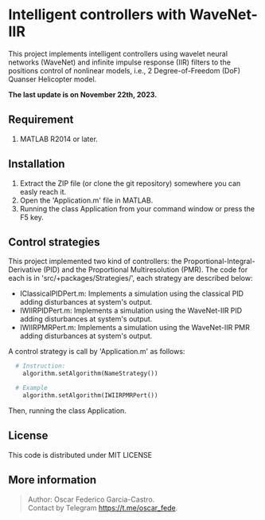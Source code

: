 # Intelligent controllers with WaveNet-IIR

This project implements intelligent controllers using wavelet neural networks (WaveNet) and infinite impulse response (IIR) filters to the positions control of nonlinear models, i.e., 2 Degree-of-Freedom (DoF) Quanser Helicopter model.

**The last update is on November 22th, 2023.**

## Requirement
1. MATLAB R2014 or later.

## Installation
1. Extract the ZIP file (or clone the git repository) somewhere you can easly reach it.
2. Open the 'Application.m' file in MATLAB.
3. Running the class Application from your command window or press the F5 key.

## Control strategies
This project implemented two kind of controllers: the Proportional-Integral-Derivative (PID) and the Proportional Multiresolution (PMR). The code for each is in 'src/+packages/Strategies/', each strategy are described below:

- IClassicalPIDPert.m: Implements a simulation using the classical PID adding disturbances at system's output.
- IWIIRPIDPert.m: Implements a simulation using the WaveNet-IIR PID adding disturbances at system's output.
- IWIIRPMRPert.m: Implements a simulation using the WaveNet-IIR PMR adding disturbances at system's output.

A control strategy is call by 'Application.m' as follows: 
```python
  # Instruction:
    algorithm.setAlgorithm(NameStrategy())

  # Example
    algorithm.setAlgorithm(IWIIRPMRPert()) 
```

Then, running the class Application. 

## License
This code is distributed under MIT LICENSE

## More information
> Author: Oscar Federico Garcia-Castro. \
> Contact by Telegram <https://t.me/oscar_fede>.
